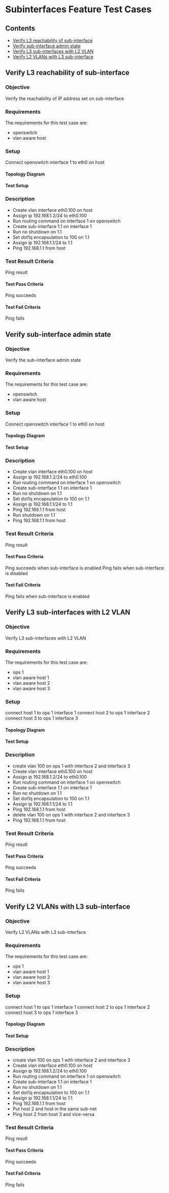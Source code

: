 # Subinterfaces Feature Test Cases
## Contents

- [Verify L3 reachability of sub-interface](#verify-l3-reachability-of-sub-interface)
- [Verify sub-interface admin state](#verify-sub-interface-admin-state)
- [Verify L3 sub-interfaces with L2 VLAN](#verify-l3-sub-interfaces-with-l2-vlan)
- [Verify L2 VLANs with L3 sub-interface](#verify-l2-vlans-with-l3-sub-interface)

##  Verify L3 reachability of sub-interface

### Objective
Verify the reachability of IP address set on sub-interface

### Requirements
The requirements for this test case are:
 - openswitch
 - vlan aware host

### Setup
Connect openswitch interface 1 to eth0 on host

#### Topology Diagram
#### Test Setup
### Description
 - Create vlan interface eth0.100 on host
 - Assign ip 192.168.1.2/24 to eth0.100
 - Run routing command on interface 1 on openswitch
 - Create sub-interface 1.1 on interface 1
 - Run no shutdown on 1.1
 - Set dot1q encapsulation to 100 on 1.1
 - Assign ip 192.168.1.1/24 to 1.1
 - Ping 192.168.1.1 from host
### Test Result Criteria
Ping result

#### Test Pass Criteria
Ping succeeds

#### Test Fail Criteria
Ping fails

##  Verify sub-interface admin state

### Objective
Verify the sub-interface admin state

### Requirements
The requirements for this test case are:
 - openswitch
 - vlan aware host

### Setup
Connect openswitch interface 1 to eth0 on host

#### Topology Diagram

#### Test Setup

### Description
 - Create vlan interface eth0.100 on host
 - Assign ip 192.168.1.2/24 to eth0.100
 - Run routing command on interface 1 on openswitch
 - Create sub-interface 1.1 on interface 1
 - Run no shutdown on 1.1
 - Set dot1q encapsulation to 100 on 1.1
 - Assign ip 192.168.1.1/24 to 1.1
 - Ping 192.168.1.1 from host
 - Run shutdown on 1.1
 - Ping 192.168.1.1 from host

### Test Result Criteria
Ping result

#### Test Pass Criteria
Ping succeeds when sub-interface is enabled
Ping fails when sub-interface is disabled

#### Test Fail Criteria
Ping fails when sub-interface is enabled

##  Verify L3 sub-interfaces with L2 VLAN

### Objective

Verify L3 sub-interfaces with L2 VLAN

### Requirements
The requirements for this test case are:

 - ops 1
 - vlan aware host 1
 - vlan aware host 2
 - vlan aware host 3

### Setup
connect host 1 to ops 1 interface 1
connect host 2 to ops 1 interface 2
connect host 3 to ops 1 interface 3

#### Topology Diagram

#### Test Setup

### Description
 - create vlan 100 on ops 1 with interface 2 and interface 3
 - Create vlan interface eth0.100 on host
 - Assign ip 192.168.1.2/24 to eth0.100
 - Run routing command on interface 1 on openswitch
 - Create sub-interface 1.1 on interface 1
 - Run no shutdown on 1.1
 - Set dot1q encapsulation to 100 on 1.1
 - Assign ip 192.168.1.1/24 to 1.1
 - Ping 192.168.1.1 from host
 - delete vlan 100 on ops 1 with interface 2 and interface 3
 - Ping 192.168.1.1 from host

### Test Result Criteria
Ping result

#### Test Pass Criteria
Ping succeeds

#### Test Fail Criteria
Ping fails

##  Verify L2 VLANs with L3 sub-interface

### Objective

Verify L2 VLANs with L3 sub-interface

### Requirements
The requirements for this test case are:

 - ops 1
 - vlan aware host 1
 - vlan aware host 2
 - vlan aware host 3

### Setup
connect host 1 to ops 1 interface 1
connect host 2 to ops 1 interface 2
connect host 3 to ops 1 interface 3

#### Topology Diagram

#### Test Setup

### Description
 - create vlan 100 on ops 1 with interface 2 and interface 3
 - Create vlan interface eth0.100 on host
 - Assign ip 192.168.1.2/24 to eth0.100
 - Run routing command on interface 1 on openswitch
 - Create sub-interface 1.1 on interface 1
 - Run no shutdown on 1.1
 - Set dot1q encapsulation to 100 on 1.1
 - Assign ip 192.168.1.1/24 to 1.1
 - Ping 192.168.1.1 from host
 - Put host 2 and host in the same sub-net
 - Ping host 2 from host 3 and vice-versa

### Test Result Criteria
Ping result

#### Test Pass Criteria
Ping succeeds

#### Test Fail Criteria
Ping fails
